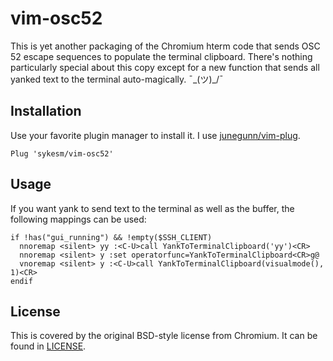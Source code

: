 # vim-osc52

This is yet another packaging of the Chromium hterm code that sends OSC 52
escape sequences to populate the terminal clipboard. There's nothing
particularly special about this copy except for a new function that sends all
yanked text to the terminal auto-magically. ¯\_(ツ)_/¯

## Installation

Use your favorite plugin manager to install it. I use [junegunn/vim-plug].

```viml
Plug 'sykesm/vim-osc52'
```

## Usage

If you want yank to send text to the terminal as well as the buffer, the
following mappings can be used:

```viml
if !has("gui_running") && !empty($SSH_CLIENT)
  nnoremap <silent> yy :<C-U>call YankToTerminalClipboard('yy')<CR>
  nnoremap <silent> y :set operatorfunc=YankToTerminalClipboard<CR>g@
  vnoremap <silent> y :<C-U>call YankToTerminalClipboard(visualmode(), 1)<CR>
endif
```

## License

This is covered by the original BSD-style license from Chromium. It can be
found in [LICENSE].

[junegunn/vim-plug]: https://github.com/junegunn/vim-plug
[LICENSE]: LICENSE

